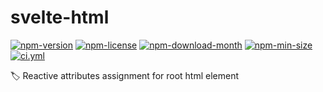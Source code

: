<!----- BEGIN GHOST DOCS HEADER ----->

# svelte-html

[![npm-version](https://img.shields.io/npm/v/@jill64/svelte-html)](https://npmjs.com/package/@jill64/svelte-html) [![npm-license](https://img.shields.io/npm/l/@jill64/svelte-html)](https://npmjs.com/package/@jill64/svelte-html) [![npm-download-month](https://img.shields.io/npm/dm/@jill64/svelte-html)](https://npmjs.com/package/@jill64/svelte-html) [![npm-min-size](https://img.shields.io/bundlephobia/min/@jill64/svelte-html)](https://npmjs.com/package/@jill64/svelte-html) [![ci.yml](https://github.com/jill64/svelte-html/actions/workflows/ci.yml/badge.svg)](https://github.com/jill64/svelte-html/actions/workflows/ci.yml)

🏷️ Reactive attributes assignment for root html element



<!----- END GHOST DOCS HEADER ----->
